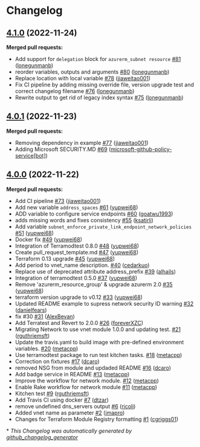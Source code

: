 # Changelog

## [4.1.0](https://github.com/Azure/terraform-azurerm-network/tree/4.1.0) (2022-11-24)

**Merged pull requests:**

- Add support for `delegation` block for `azurerm_subnet resource` [\#81](https://github.com/Azure/terraform-azurerm-network/pull/81) ([lonegunmanb](https://github.com/lonegunmanb))
- reorder variables, outputs and arguments [\#80](https://github.com/Azure/terraform-azurerm-network/pull/80) ([lonegunmanb](https://github.com/lonegunmanb))
- Replace location with local variable [\#78](https://github.com/Azure/terraform-azurerm-network/pull/78) ([jiaweitao001](https://github.com/jiaweitao001))
- Fix CI pipeline by adding missing override file, version upgrade test and correct changelog filename [\#76](https://github.com/Azure/terraform-azurerm-network/pull/76) ([lonegunmanb](https://github.com/lonegunmanb))
- Rewrite output to get rid of legacy index syntax [\#75](https://github.com/Azure/terraform-azurerm-network/pull/75) ([lonegunmanb](https://github.com/lonegunmanb))

## [4.0.1](https://github.com/Azure/terraform-azurerm-network/tree/4.0.1) (2022-11-23)

**Merged pull requests:**

- Removing dependency in example [\#77](https://github.com/Azure/terraform-azurerm-network/pull/77) ([jiaweitao001](https://github.com/jiaweitao001))
- Adding Microsoft SECURITY.MD [\#69](https://github.com/Azure/terraform-azurerm-network/pull/69) ([microsoft-github-policy-service[bot]](https://github.com/apps/microsoft-github-policy-service))

## [4.0.0](https://github.com/Azure/terraform-azurerm-network/tree/4.0.0) (2022-11-22)

**Merged pull requests:**

- Add CI pipeline [\#73](https://github.com/Azure/terraform-azurerm-network/pull/73) ([jiaweitao001](https://github.com/jiaweitao001))
- Add new variable `address_spaces` [\#61](https://github.com/Azure/terraform-azurerm-network/pull/61) ([yupwei68](https://github.com/yupwei68))
- ADD variable to configure service endpoints [\#60](https://github.com/Azure/terraform-azurerm-network/pull/60) ([goatwu1993](https://github.com/goatwu1993))
- adds missing words and fixes consistency [\#55](https://github.com/Azure/terraform-azurerm-network/pull/55) ([ksatirli](https://github.com/ksatirli))
- Add variable `subnet_enforce_private_link_endpoint_network_policies` [\#51](https://github.com/Azure/terraform-azurerm-network/pull/51) ([yupwei68](https://github.com/yupwei68))
- Docker fix [\#49](https://github.com/Azure/terraform-azurerm-network/pull/49) ([yupwei68](https://github.com/yupwei68))
- Integration of Terramodtest 0.8.0 [\#48](https://github.com/Azure/terraform-azurerm-network/pull/48) ([yupwei68](https://github.com/yupwei68))
- Create pull\_request\_template.md [\#47](https://github.com/Azure/terraform-azurerm-network/pull/47) ([yupwei68](https://github.com/yupwei68))
- Terraform 0.13 upgrade [\#45](https://github.com/Azure/terraform-azurerm-network/pull/45) ([yupwei68](https://github.com/yupwei68))
- Add period to vnet\_name description. [\#40](https://github.com/Azure/terraform-azurerm-network/pull/40) ([cedarkuo](https://github.com/cedarkuo))
- Replace use of deprecated attribute address\_prefix [\#39](https://github.com/Azure/terraform-azurerm-network/pull/39) ([alhails](https://github.com/alhails))
- Integration of terramodtest 0.5.0 [\#37](https://github.com/Azure/terraform-azurerm-network/pull/37) ([yupwei68](https://github.com/yupwei68))
- Remove 'azurerm\_resource\_group' & upgrade azurerm 2.0 [\#35](https://github.com/Azure/terraform-azurerm-network/pull/35) ([yupwei68](https://github.com/yupwei68))
- terraform version upgrade to v0.12 [\#33](https://github.com/Azure/terraform-azurerm-network/pull/33) ([yupwei68](https://github.com/yupwei68))
- Updated README example to supress network security ID warning [\#32](https://github.com/Azure/terraform-azurerm-network/pull/32) ([danielfears](https://github.com/danielfears))
- fix \#30 [\#31](https://github.com/Azure/terraform-azurerm-network/pull/31) ([AlexBevan](https://github.com/AlexBevan))
- Add Terratest and Revert to 2.0.0 [\#26](https://github.com/Azure/terraform-azurerm-network/pull/26) ([foreverXZC](https://github.com/foreverXZC))
- Migrating Network to use vnet module 1.0.0 and updating test. [\#21](https://github.com/Azure/terraform-azurerm-network/pull/21) ([rguthriemsft](https://github.com/rguthriemsft))
- Update the travis.yaml to build image with pre-defined environment variables. [\#20](https://github.com/Azure/terraform-azurerm-network/pull/20) ([metacpp](https://github.com/metacpp))
- Use terramodtest package to run test kitchen tasks. [\#18](https://github.com/Azure/terraform-azurerm-network/pull/18) ([metacpp](https://github.com/metacpp))
- Correction on fixtures [\#17](https://github.com/Azure/terraform-azurerm-network/pull/17) ([dcaro](https://github.com/dcaro))
- removed NSG from module and updaded README [\#16](https://github.com/Azure/terraform-azurerm-network/pull/16) ([dcaro](https://github.com/dcaro))
- Add badge service in README [\#13](https://github.com/Azure/terraform-azurerm-network/pull/13) ([metacpp](https://github.com/metacpp))
- Improve the workflow for network module. [\#12](https://github.com/Azure/terraform-azurerm-network/pull/12) ([metacpp](https://github.com/metacpp))
- Enable Rake workflow for network module [\#11](https://github.com/Azure/terraform-azurerm-network/pull/11) ([metacpp](https://github.com/metacpp))
- Kitchen test [\#9](https://github.com/Azure/terraform-azurerm-network/pull/9) ([rguthriemsft](https://github.com/rguthriemsft))
- Add Travis CI using docker [\#7](https://github.com/Azure/terraform-azurerm-network/pull/7) ([dtzar](https://github.com/dtzar))
- remove undefined dns\_servers output [\#6](https://github.com/Azure/terraform-azurerm-network/pull/6) ([ricoli](https://github.com/ricoli))
- Added vnet name as parameter [\#2](https://github.com/Azure/terraform-azurerm-network/pull/2) ([jmapro](https://github.com/jmapro))
- Changes for Terraform Module Registry formatting [\#1](https://github.com/Azure/terraform-azurerm-network/pull/1) ([cgriggs01](https://github.com/cgriggs01))



\* *This Changelog was automatically generated by [github_changelog_generator](https://github.com/github-changelog-generator/github-changelog-generator)*
